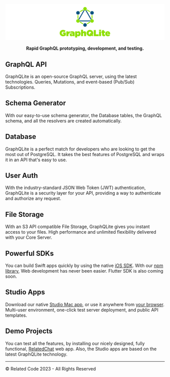 ![GraphQLite](https://raw.githubusercontent.com/relatedcode/GraphQLite/master/GraphQLite.png)

<p align="center"><strong>Rapid GraphQL prototyping, development, and testing.</strong></p>

## GraphQL API

GraphQLite is an open-source GraphQL server, using the latest technologies. Queries, Mutations, and event-based (Pub/Sub) Subscriptions.

## Schema Generator

With our easy-to-use schema generator, the Database tables, the GraphQL schema, and all the resolvers are created automatically.

## Database

GraphQLite is a perfect match for developers who are looking to get the most out of PostgreSQL. It takes the best features of PostgreSQL and wraps it in an API that's easy to use.

## User Auth

With the industry-standard JSON Web Token (JWT) authentication, GraphQLite is a security layer for your API, providing a way to authenticate and authorize any request.

## File Storage

With an S3 API compatible File Storage, GraphQLite gives you instant access to your files. High performance and unlimited flexibility delivered with your Core Server.

## Powerful SDKs

You can build Swift apps quickly by using the native [iOS SDK](https://graphqlite.com/sdk-ios). With our [npm library](https://graphqlite.com/sdk-web), Web development has never been easier. Flutter SDK is also coming soon.

## Studio Apps

Download our native [Studio Mac app](https://apps.apple.com/app/graphqlite-studio/id1601080565), or use it anywhere from [your browser](https://graphqlite.com/studio-web). Multi-user environment, one-click test server deployment, and public API templates.

## Demo Projects

You can test all the features, by installing our nicely designed, fully functional, [RelatedChat](https://github.com/relatedcode/RelatedChat) web app. Also, the Studio apps are based on the latest GraphQLite technology.

---

© Related Code 2023 - All Rights Reserved
